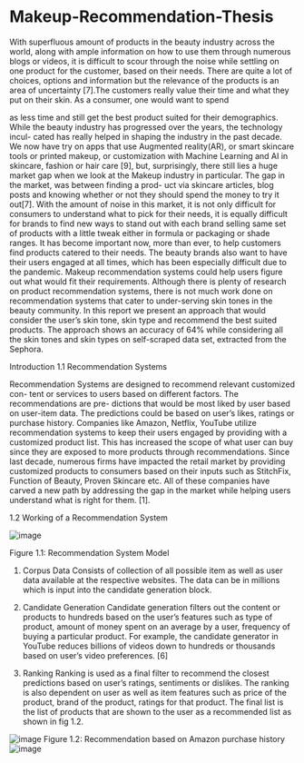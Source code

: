 # Makeup-Recommendation-Thesis

With superfluous amount of products in the beauty industry across the world, along with ample information on how to use them through numerous blogs or videos, it is difficult to scour through the noise while settling on one product for the customer, based on their needs. There are quite a lot of choices, options and information but the relevance of the products is an area of uncertainty [7].The customers really value their time and what they put on their skin. As a consumer, one would want to spend
 
as less time and still get the best product suited for their demographics.
While the beauty industry has progressed over the years, the technology incul- cated has really helped in shaping the industry in the past decade. We now have try on apps that use Augmented reality(AR), or smart skincare tools or printed makeup, or customization with Machine Learning and AI in skincare, fashion or hair care [9], but, surprisingly, there still lies a huge market gap when we look at the Makeup industry in particular. The gap in the market, was between finding a prod- uct via skincare articles, blog posts and knowing whether or not they should spend the money to try it out[7].
With the amount of noise in this market, it is not only difficult for consumers to understand what to pick for their needs, it is equally difficult for brands to find new ways to stand out with each brand selling same set of products with a little tweak either in formula or packaging or shade ranges. It has become important now, more than ever, to help customers find products catered to their needs. The beauty brands also want to have their users engaged at all times, which has been especially difficult due to the pandemic. Makeup recommendation systems could help users figure out what would fit their requirements.
Although there is plenty of research on product recommendation systems, there is not much work done on recommendation systems that cater to under-serving skin tones in the beauty community. In this report we present an approach that would consider the user’s skin tone, skin type and recommend the best suited products. The approach shows an accuracy of 64% while considering all the skin tones and skin types on self-scraped data set, extracted from the Sephora.
 

Introduction
1.1	Recommendation  Systems

Recommendation Systems are designed to recommend relevant customized con- tent or services to users based on different factors. The recommendations are pre- dictions that would be most liked by user based on user-item data. The predictions could be based on user’s likes, ratings or purchase history. Companies like Amazon, Netflix, YouTube utilize recommendation systems to keep their users engaged by providing with a customized product list. This has increased the scope of what user can buy since they are exposed to more products through recommendations. Since last decade, numerous firms have impacted the retail market by providing customized products to consumers based on their inputs such as StitchFix, Function of Beauty, Proven Skincare etc. All of these companies have carved a new path by addressing the gap in the market while helping users understand what is right for them. [1].
 
1.2	Working of a Recommendation System

![image](https://user-images.githubusercontent.com/56017346/121244799-518b3480-c86d-11eb-9471-0f881bbab96e.png)

Figure 1.1: Recommendation System Model


1.	Corpus Data
Consists of collection of all possible item as well as user data available at the respective websites. The data can be in millions which is input into the candidate generation block.
2.	Candidate Generation
Candidate generation filters out the content or products to hundreds based on the user’s features such as type of product, amount of money spent on an average by a user, frequency of buying a particular product. For example, the candidate generator in YouTube reduces billions of videos down to hundreds or thousands based on user’s video preferences. [6]
 
3.	Ranking
Ranking is used as a final filter to recommend the closest predictions based on user’s ratings, sentiments or dislikes. The ranking is also dependent on user as well as item features such as price of the product, brand of the product, ratings for that product. The final list is the list of products that are shown to the user as a recommended list as shown in fig 1.2.

![image](https://user-images.githubusercontent.com/56017346/121244973-7d0e1f00-c86d-11eb-9f7e-b930bfb25659.png)
Figure 1.2: Recommendation based on Amazon purchase history![image](https://user-images.githubusercontent.com/56017346/121244989-81d2d300-c86d-11eb-8e9e-c769514f9329.png)


